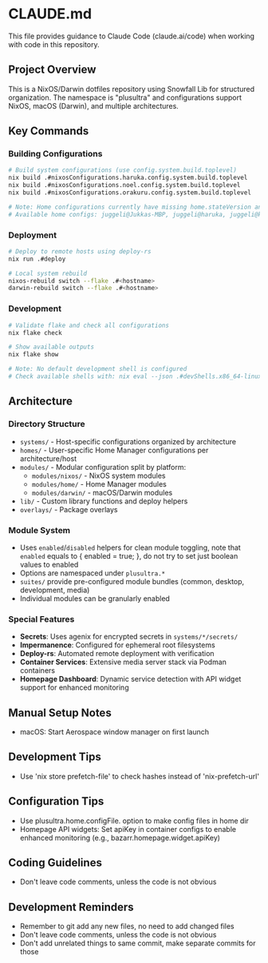 # CLAUDE.md

This file provides guidance to Claude Code (claude.ai/code) when working with code in this repository.

## Project Overview

This is a NixOS/Darwin dotfiles repository using Snowfall Lib for structured organization. The namespace is "plusultra" and configurations support NixOS, macOS (Darwin), and multiple architectures.

## Key Commands

### Building Configurations
```bash
# Build system configurations (use config.system.build.toplevel)
nix build .#nixosConfigurations.haruka.config.system.build.toplevel
nix build .#nixosConfigurations.noel.config.system.build.toplevel
nix build .#nixosConfigurations.orakuru.config.system.build.toplevel

# Note: Home configurations currently have missing home.stateVersion and cannot be built
# Available home configs: juggeli@Jukkas-MBP, juggeli@haruka, juggeli@kuki, juggeli@noel
```

### Deployment
```bash
# Deploy to remote hosts using deploy-rs
nix run .#deploy

# Local system rebuild
nixos-rebuild switch --flake .#<hostname>
darwin-rebuild switch --flake .#<hostname>
```

### Development
```bash
# Validate flake and check all configurations
nix flake check

# Show available outputs
nix flake show

# Note: No default development shell is configured
# Check available shells with: nix eval --json .#devShells.x86_64-linux --apply builtins.attrNames
```

## Architecture

### Directory Structure
- `systems/` - Host-specific configurations organized by architecture
- `homes/` - User-specific Home Manager configurations per architecture/host
- `modules/` - Modular configuration split by platform:
  - `modules/nixos/` - NixOS system modules
  - `modules/home/` - Home Manager modules
  - `modules/darwin/` - macOS/Darwin modules
- `lib/` - Custom library functions and deploy helpers
- `overlays/` - Package overlays

### Module System
- Uses `enabled`/`disabled` helpers for clean module toggling, note that `enabled`
equals to { enabled = true; }, do not try to set just boolean values to enabled
- Options are namespaced under `plusultra.*`
- `suites/` provide pre-configured module bundles (common, desktop, development, media)
- Individual modules can be granularly enabled

### Special Features
- **Secrets**: Uses agenix for encrypted secrets in `systems/*/secrets/`
- **Impermanence**: Configured for ephemeral root filesystems
- **Deploy-rs**: Automated remote deployment with verification
- **Container Services**: Extensive media server stack via Podman containers
- **Homepage Dashboard**: Dynamic service detection with API widget support for enhanced monitoring

## Manual Setup Notes
- macOS: Start Aerospace window manager on first launch

## Development Tips
- Use 'nix store prefetch-file' to check hashes instead of 'nix-prefetch-url'

## Configuration Tips
- Use plusultra.home.configFile.<file> option to make config files in home dir
- Homepage API widgets: Set apiKey in container configs to enable enhanced monitoring (e.g., bazarr.homepage.widget.apiKey)

## Coding Guidelines
- Don't leave code comments, unless the code is not obvious

## Development Reminders
- Remember to git add any new files, no need to add changed files
- Don't leave code comments, unless the code is not obvious
- Don't add unrelated things to same commit, make separate commits for those
